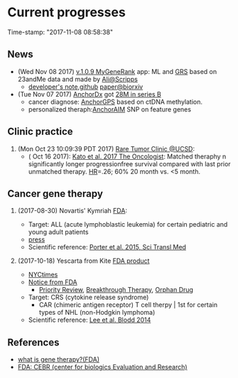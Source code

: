 # Current progresses
Time-stamp: "2017-11-08 08:58:38"

## News
* (Wed Nov 08  2017) [v.1.0.9 MyGeneRank](https://itunes.apple.com/us/app/mygenerank/id1232776286) app: ML and [GRS](https://en.wikipedia.org/wiki/Polygenic_score)  based on 23andMe data and made by [Ali@Scripps](https://mygenerank.scripps.edu/)
  * [developer's note](https://brianschrader.com/archive/mygenerank-behind-the-scenes-of-the-newest-researchkit-app/),[github](https://github.com/TorkamaniLab/mygenerank-api) [paper@biorxiv](https://www.biorxiv.org/content/early/2017/01/19/101519)
* (Tue Nov 07 2017) [AnchorDx](http://www.anchordx.com/Service16) got [28M in series B](https://www.crunchbase.com/organization/anchordx) 
  * cancer diagnose: [AnchorGPS](http://www.anchordx.com/Service16%5E26) based on ctDNA methylation. 
  * personalized theraph:[AnchorAIM](http://www.anchordx.com/Service17) SNP on feature genes 

## Clinic practice 
1. (Mon Oct 23 10:09:39 PDT 2017) [Rare Tumor Clinic @UCSD](https://health.ucsd.edu/specialties/cancer/programs/personalized-therapy/Pages/rare-tumor.aspx): 
   * ( Oct 16 2017): [Kato et al. 2017 The Oncologist](http://theoncologist.alphamedpress.org/content/early/2017/10/15/theoncologist.2017-0199.full.pdf+html): Matched theraphy n significantly longer progressionfree survival compared with last prior unmatched therapy. [HR](https://en.wikipedia.org/wiki/Hazard_ratio)=.26; 60% 20 month vs. <5 month.  

## Cancer gene therapy 

1. (2017-08-30) Novartis' Kymriah [FDA](https://www.fda.gov/BiologicsBloodVaccines/CellularGeneTherapyProducts/ApprovedProducts/ucm573706.htm):
   * Target: ALL (acute lymphoblastic leukemia) for certain pediatric and young adult patients 
   * [press](https://www.fda.gov/NewsEvents/Newsroom/PressAnnouncements/ucm574058.htm)
   * Scientific reference: [Porter et al. 2015, Sci Transl Med](https://www.ncbi.nlm.nih.gov/pubmed/26333935)
   
2. (2017-10-18) Yescarta from Kite [FDA product](https://www.fda.gov/BiologicsBloodVaccines/CellularGeneTherapyProducts/ApprovedProducts/ucm581222.htm)
   * [NYCtimes](https://www.nytimes.com/2017/10/18/health/immunotherapy-cancer-kite.html?_r=0)
   * [Notice from FDA](https://www.fda.gov/NewsEvents/Newsroom/PressAnnouncements/ucm581216.htm)
     *  [Priority Review](https://www.fda.gov/ForPatients/Approvals/Fast/ucm405447.htm), [Breakthrough Therapy](https://www.fda.gov/ForPatients/Approvals/Fast/ucm405399.htm), [Orphan Drug](https://www.fda.gov/ForIndustry/DevelopingProductsforRareDiseasesConditions/HowtoapplyforOrphanProductDesignation/TipsforApplyingforOrphanProductDesignation/default.htm)
   * Target: CRS (cytokine release syndrome) 
     * CAR (chimeric antigen receptor) T cell therpy | 1st for certain types of NHL (non-Hodgkin lymphoma) 
   * Scientific reference: [Lee et al. Blodd 2014](https://www.ncbi.nlm.nih.gov/pubmed/24876563)

## References

* [what is gene therapy?(FDA)](https://www.fda.gov/BiologicsBloodVaccines/CellularGeneTherapyProducts/ucm573960.htm)
* [FDA: CEBR (center for biologics Evaluation and Research)](https://www.fda.gov/BiologicsBloodVaccines/CellularGeneTherapyProducts/default.htm)






